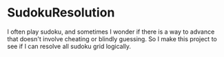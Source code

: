 # SudokuResolution

I often play sudoku, and sometimes I wonder if there is a way to advance that doesn't involve cheating or blindly guessing. So I make this project to see if I can resolve all sudoku grid logically.
